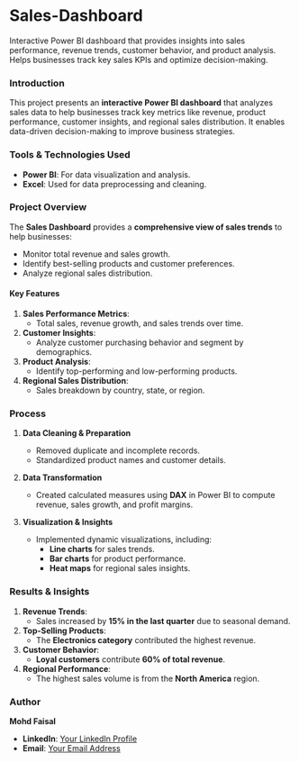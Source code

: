 # Sales-Dashboard
Interactive Power BI dashboard that provides insights into sales performance, revenue trends, customer behavior, and product analysis. Helps businesses track key sales KPIs and optimize decision-making.

### **Introduction**  
This project presents an **interactive Power BI dashboard** that analyzes sales data to help businesses track key metrics like revenue, product performance, customer insights, and regional sales distribution. It enables data-driven decision-making to improve business strategies.

### **Tools & Technologies Used**  
- **Power BI**: For data visualization and analysis.  
- **Excel**: Used for data preprocessing and cleaning.  

### **Project Overview**  
The **Sales Dashboard** provides a **comprehensive view of sales trends** to help businesses:  
- Monitor total revenue and sales growth.  
- Identify best-selling products and customer preferences.  
- Analyze regional sales distribution.  

#### **Key Features**  
1. **Sales Performance Metrics**:  
   - Total sales, revenue growth, and sales trends over time.  
2. **Customer Insights**:  
   - Analyze customer purchasing behavior and segment by demographics.  
3. **Product Analysis**:  
   - Identify top-performing and low-performing products.  
4. **Regional Sales Distribution**:  
   - Sales breakdown by country, state, or region.  

### **Process**
1. **Data Cleaning & Preparation**  
   - Removed duplicate and incomplete records.  
   - Standardized product names and customer details.  

2. **Data Transformation**  
   - Created calculated measures using **DAX** in Power BI to compute revenue, sales growth, and profit margins.  

3. **Visualization & Insights**  
   - Implemented dynamic visualizations, including:  
     - **Line charts** for sales trends.  
     - **Bar charts** for product performance.  
     - **Heat maps** for regional sales insights.  

### **Results & Insights**  
1. **Revenue Trends**:  
   - Sales increased by **15% in the last quarter** due to seasonal demand.  
2. **Top-Selling Products**:  
   - The **Electronics category** contributed the highest revenue.  
3. **Customer Behavior**:  
   - **Loyal customers** contribute **60% of total revenue**.  
4. **Regional Performance**:  
   - The highest sales volume is from the **North America** region.  

### **Author**  
**Mohd Faisal**  
- **LinkedIn**: [Your LinkedIn Profile](#)  
- **Email**: [Your Email Address](#)  

